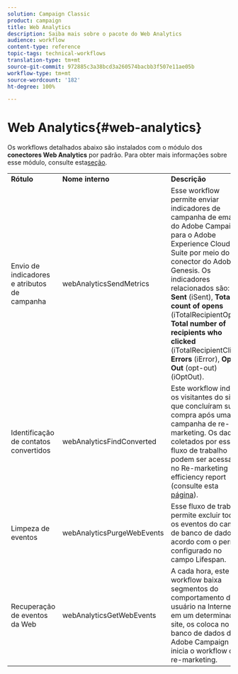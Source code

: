 ```yaml
---
solution: Campaign Classic
product: campaign
title: Web Analytics
description: Saiba mais sobre o pacote do Web Analytics
audience: workflow
content-type: reference
topic-tags: technical-workflows
translation-type: tm+mt
source-git-commit: 972885c3a38bcd3a260574bacbb3f507e11ae05b
workflow-type: tm+mt
source-wordcount: '182'
ht-degree: 100%

---
```



# Web Analytics{#web-analytics}

Os workflows detalhados abaixo são instalados com o módulo dos **conectores Web Analytics** por padrão. Para obter mais informações sobre esse módulo, consulte esta[seção](../../platform/using/adobe-analytics-data-connector.md).

<table> 
 <tbody> 
  <tr> 
   <td> <strong>Rótulo</strong><br /> </td> 
   <td> <strong>Nome interno</strong><br /> </td> 
   <td> <strong>Descrição</strong><br /> </td> 
  </tr> 
  <tr> 
   <td> <span class="uicontrol">Envio de indicadores e atributos de campanha</span> <br /> </td> 
   <td> <span class="uicontrol">webAnalyticsSendMetrics</span> <br /> </td> 
   <td> Esse workflow permite enviar indicadores de campanha de email do Adobe Campaign para o Adobe Experience Cloud Suite por meio do conector do Adobe® Genesis. Os indicadores relacionados são: <strong>Sent</strong> (iSent), <strong>Total count of opens</strong> (iTotalRecipientOpen), <strong>Total number of recipients who clicked</strong> (iTotalRecipientClick), <strong>Errors</strong> (iError), <strong>Opt-Out</strong> (opt-out) (iOptOut).<br /> </td> 
  </tr> 
  <tr> 
   <td> <span class="uicontrol">Identificação de contatos convertidos</span> <br /> </td> 
   <td> <span class="uicontrol">webAnalyticsFindConverted</span> <br /> </td> 
   <td> Este workflow indexa os visitantes do site que concluíram sua compra após uma campanha de re-marketing. Os dados coletados por esse fluxo de trabalho podem ser acessados no <span class="uicontrol">Re-marketing efficiency report</span> (consulte esta <a href="../../platform/using/adobe-analytics-data-connector.md#creating-a-re-marketing-campaign">página</a>). <br /> </td> 
  </tr> 
  <tr> 
   <td> <span class="uicontrol">Limpeza de eventos</span> <br /> </td> 
   <td> <span class="uicontrol">webAnalyticsPurgeWebEvents</span> <br /> </td> 
   <td> Esse fluxo de trabalho permite excluir todos os eventos do campo de banco de dados de acordo com o período configurado no campo <span class="uicontrol">Lifespan</span>.<br /> </td> 
  </tr> 
  <tr> 
   <td> <span class="uicontrol">Recuperação de eventos da Web</span> <br /> </td> 
   <td> <span class="uicontrol">webAnalyticsGetWebEvents</span> <br /> </td> 
   <td> A cada hora, este workflow baixa segmentos do comportamento do usuário na Internet em um determinado site, os coloca no banco de dados do Adobe Campaign e inicia o workflow de re-marketing. <br /> </td> 
  </tr> 
 </tbody> 
</table>

